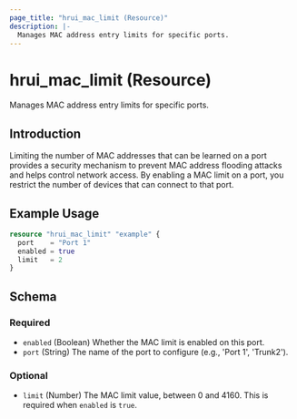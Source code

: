 ```yaml
---
page_title: "hrui_mac_limit (Resource)"
description: |-
  Manages MAC address entry limits for specific ports.
---
```


# hrui_mac_limit (Resource)

Manages MAC address entry limits for specific ports.

## Introduction

Limiting the number of MAC addresses that can be learned on a port provides a security mechanism to prevent MAC address flooding attacks and helps control network access.  By enabling a MAC limit on a port, you restrict the number of devices that can connect to that port.

## Example Usage

```terraform
resource "hrui_mac_limit" "example" {
  port    = "Port 1"
  enabled = true
  limit   = 2
}
```

<!-- schema generated by tfplugindocs -->
## Schema

### Required

- `enabled` (Boolean) Whether the MAC limit is enabled on this port.
- `port` (String) The name of the port to configure (e.g., 'Port 1', 'Trunk2').

### Optional

- `limit` (Number) The MAC limit value, between 0 and 4160. This is required when `enabled` is `true`.


